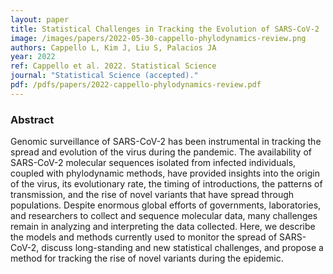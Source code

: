 ```yaml
---
layout: paper
title: Statistical Challenges in Tracking the Evolution of SARS-CoV-2
image: /images/papers/2022-05-30-cappello-phylodynamics-review.png
authors: Cappello L, Kim J, Liu S, Palacios JA
year: 2022
ref: Cappello et al. 2022. Statistical Science
journal: "Statistical Science (accepted)."
pdf: /pdfs/papers/2022-cappello-phylodynamics-review.pdf
---
```


### Abstract
Genomic surveillance of SARS-CoV-2 has been instrumental in tracking the spread and evolution of the virus during the pandemic. The availability of SARS-CoV-2 molecular sequences isolated from infected individuals, coupled with phylodynamic methods, have provided insights into the origin of the virus, its evolutionary rate, the timing of introductions, the patterns of transmission, and the rise of novel variants that have spread through populations. Despite enormous global efforts of governments, laboratories, and researchers to collect and sequence molecular data, many challenges remain in analyzing and interpreting the data collected. Here, we describe the models and methods currently used to monitor the spread of SARS-CoV-2, discuss long-standing and new statistical challenges, and propose a method for tracking the rise of novel variants during the epidemic.

